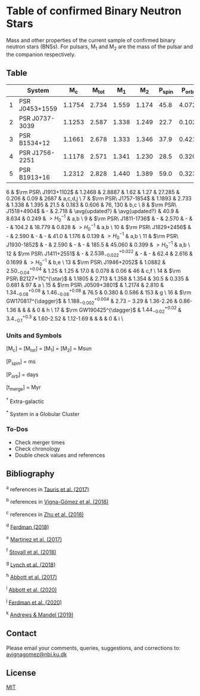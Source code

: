 # Table of confirmed Binary Neutron Stars

Mass and other properties of the current sample of confirmed binary neutron stars (BNSs). For pulsars, M<sub>1</sub> and M<sub>2</sub> are the mass of the pulsar and the companion respectively.

## Table
|     | System         | M<sub>c</sub> | M<sub>tot</sub> | M<sub>1</sub> | M<sub>2</sub> | P<sub>spin</sub> | P<sub>orb</sub> | e     | t<sub>merge</sub>  | Ref   | Discovery |
| --- | -------------- | ------------- | --------------- | ------------- | ------------- | ---------------- | ----------------| ----- | -------------------| ----- | --------- |
| 1   | PSR J0453+1559 | 1.1754        | 2.734           | 1.559         | 1.174         | 45.8             | 4.072            | 0.113 | >H<sub>0</sub><sup>-1</sup>                | a,b   |           |
| 2   | PSR J0737-3039 | 1.1253        | 2.587           | 1.338         | 1.249         | 22.7             | 0.102            | 0.088 | 204                                        | a,b   |           |
| 3   | PSR B1534+12   | 1.1661        | 2.678           | 1.333         | 1.346         | 37.9             | 0.421            | 0.274 | 248                                        | a,b   |           |
| 4   | PSR J1756-2251 | 1.1178         | 2.571          | 1.341         | 1.230         | 28.5             | 0.320            | 0.181 | 443                                        | a,b   |           |
| 5   | PSR B1913+16   | 1.2312         | 2.828          | 1.440         | 1.389         | 59.0             | 0.323            | 0.617 | 108                                        | a,b   |           |


6 & $\rm PSR\ J1913+1102$	& 1.2468 & 2.8887 & 1.62 & 1.27 & 27.285 & 0.206 & 0.09 & 2687 & a,c,d,j \\
7 & $\rm PSR\ J1757-1854$ & 1.1893 & 2.733 & 1.338 & 1.395 & 21.5 & 0.183 & 0.606 & 76, 130 &	b,c	\\
8 & $\rm PSR\ J1518+4904$	& - & 2.718 & \avg{updated?} & \avg{updated?} & 40.9 & 8.634 & 0.249 & $>H_0^{-1}$ & a,b \\
9 & $\rm PSR\ J1811-1736$	& - & 2.570 & - & - & 104.2 & 18.779 & 0.828 & $>H_0^{-1}$ &	a,b	\\
10 & $\rm PSR\ J1829+2456$	& - & 2.590 & - & - & 41.0 & 1.176 & 0.139 & $>H_0^{-1}$ &	a,b	\\
11 & $\rm PSR\ J1930-1852$	& - & 2.590 & - & - & 185.5 & 45.060 & 0.399 & $>H_0^{-1}$ &	a,b	\\
12 & $\rm PSR\ J1411+2551$	& - & $2.538^{+0.022}_{-0.022}$	& - & - & 62.4 & 2.616 & 0.1699 & $>H_0^{-1}$ &	b,e	\\
13 & $\rm PSR\ J1946+2052$	& 1.0882 & $2.50^{+0.04}_{-0.04}$ & 1.25 & 1.25 & 17.0 & 0.078 & 0.06 & 46 &	c,f	\\
14 & $\rm PSR\ B2127+11C^{\star}$ & 1.1805 & 2.713 & 1.358 & 1.354 & 30.5 & 0.335 & 0.681 & 97 & a  \\
15 & $\rm PSR\ J0509+3801$ & 1.2174 & 2.810 & $1.34^{+0.08}_{-0.08}$ & $1.46^{+0.08}_{-0.08}$ & 76.5 & 0.380 & 0.586 & 153 & g \\
16 & $\rm GW170817^{\dagger}$ & $1.188^{+0.004}_{-0.002}$ &  $2.73-3.29$ & 1.36-2.26 & 0.86-1.36 &  & & & 0 & h  \\
17 & $\rm GW190425^{\dagger}$ & $1.44^{+0.02}_{-0.02}$  & $3.4^{+0.3}_{-0.1}$ & 1.60-2.52 & 1.12-1.69 & & & & 0 & i  \\

### Units and Symbols
[M<sub>c</sub>] = [M<sub>tot</sub>] = [M<sub>1</sub>] = [M<sub>2</sub>] = Msun

[P<sub>spin</sub>] = ms

[P<sub>orb</sub>] = days

[t<sub>merge</sub>] = Myr

<sup>†</sup> Extra-galactic 

<sup>*</sup> System in a Globular Cluster 

### To-Dos
- Check merger times
- Check chronology
- Double check values and references

## Bibliography

<sup>a</sup> references in [Tauris et al. (2017)](https://ui.adsabs.harvard.edu/abs/2017ApJ...846..170T/abstract)

<sup>b</sup> references in [Vigna-Gómez et al. (2018)](https://ui.adsabs.harvard.edu/abs/2018MNRAS.481.4009V/abstract)

<sup>c</sup> references in [Zhu et al. (2018)](https://ui.adsabs.harvard.edu/abs/2018PhRvD..98d3002Z/abstract)

<sup>d</sup> [Ferdman (2018)](https://ui.adsabs.harvard.edu/abs/2018IAUS..337..146F/abstract)

<sup>e</sup> [Martinez et al. (2017)](https://ui.adsabs.harvard.edu/abs/2017ApJ...851L..29M/abstract)

<sup>f</sup> [Stovall et al. (2018)](https://ui.adsabs.harvard.edu/abs/2018ApJ...854L..22S/abstract)

<sup>g</sup> [Lynch et al. (2018)](https://ui.adsabs.harvard.edu/abs/2018ApJ...859...93L/abstract)

<sup>h</sup> [Abbott et al. (2017)](https://ui.adsabs.harvard.edu/abs/2017PhRvL.119p1101A/abstract)

<sup>i</sup> [Abbott et al. (2020)](https://ui.adsabs.harvard.edu/abs/2020ApJ...892L...3A/abstract)

<sup>j</sup> [Ferdman et al. (2020)](https://ui.adsabs.harvard.edu/abs/2020Natur.583..211F/abstract)

<sup>k</sup> [Andrews & Mandel (2019)](https://ui.adsabs.harvard.edu/abs/2019ApJ...880L...8A/abstract)

## Contact
Please email your comments, queries, suggestions, and corrections to: avignagomez@nbi.ku.dk


## License
[MIT](https://choosealicense.com/licenses/mit/)
